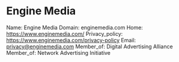 
# Engine Media

Name: Engine Media
Domain: enginemedia.com
Home: https://www.enginemedia.com/
Privacy_policy: https://www.enginemedia.com/privacy-policy
Email: privacy@enginemedia.com
Member_of: Digital Advertising Alliance
Member_of: Network Advertising Initiative

